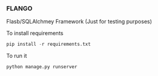### FLANGO
Flasb/SQLAlchmey Framework (Just for testing purposes)

To install requirements

``` python
pip install -r requirements.txt
```

To run it
```python
python manage.py runserver

